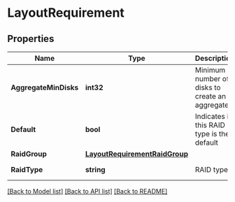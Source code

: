 # LayoutRequirement

## Properties

Name | Type | Description | Notes
------------ | ------------- | ------------- | -------------
**AggregateMinDisks** | **int32** | Minimum number of disks to create an aggregate | [optional] [readonly] 
**Default** | **bool** | Indicates if this RAID type is the default | [optional] [readonly] 
**RaidGroup** | [**LayoutRequirementRaidGroup**](layout_requirement_raid_group.md) |  | [optional] 
**RaidType** | **string** | RAID type | [optional] [readonly] 

[[Back to Model list]](../README.md#documentation-for-models) [[Back to API list]](../README.md#documentation-for-api-endpoints) [[Back to README]](../README.md)


